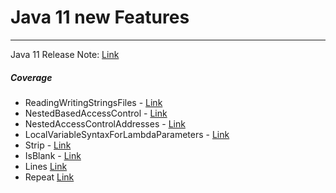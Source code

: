 # Java 11 new Features

---

Java 11 Release Note: [Link](https://www.oracle.com/technetwork/java/javase/11-relnote-issues-5012449.html)

##### Coverage

- ReadingWritingStringsFiles - [Link](https://github.com/Fox-McCloud-MX/java11-features/blob/master/src/main/java/com/mx/ReadingWritingStringsFiles.java)
- NestedBasedAccessControl - [Link](https://github.com/Fox-McCloud-MX/java11-features/blob/master/src/main/java/com/mx/NestedBasedAccessControl.java)
- NestedAccessControlAddresses - [Link](https://github.com/Fox-McCloud-MX/java11-features/blob/master/src/main/java/com/mx/NestedAccessControlAddresses.java)
- LocalVariableSyntaxForLambdaParameters - [Link](https://github.com/Fox-McCloud-MX/java11-features/blob/master/src/main/java/com/mx/LocalVariableSyntaxForLambdaParameters.java)
- Strip - [Link](https://github.com/Fox-McCloud-MX/java11-features/blob/master/src/main/java/com/mx/java11/features/_string/Strip.java)
- IsBlank - [Link](https://github.com/Fox-McCloud-MX/java11-features/blob/master/src/main/java/com/mx/java11/features/_string/IsBlank.java)
- Lines [Link](https://github.com/Fox-McCloud-MX/java11-features/blob/master/src/main/java/com/mx/java11/features/_string/Lines.java)
- Repeat [Link]()


